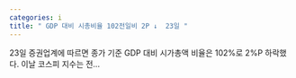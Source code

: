 ```yaml
---
categories: i
title: " GDP 대비 시총비율 102전일비 2P ↓  23일 "
---
```

 23일 증권업계에 따르면 종가 기준 GDP 대비 시가총액 비율은 102%로 2%P 하락했다. 이날 코스피 지수는 전... 